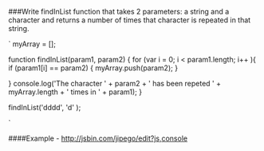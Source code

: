 ###Write findInList function that takes 2 parameters: a string and a character and returns a number of times that character is repeated in that string.

`
myArray = [];

function findInList(param1, param2) {
  for (var i = 0; i < param1.length; i++ ){
    if (param1[i] == param2) {
      myArray.push(param2);
    }
    
  }
  console.log('The character ' + param2 + ' has been repeted '  + myArray.length + ' times in ' + param1);
}

findInList('dddd', 'd' );

`

####Example - http://jsbin.com/jipego/edit?js,console


    

